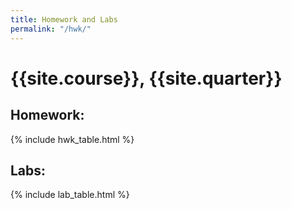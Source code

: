 ```yaml
---
title: Homework and Labs
permalink: "/hwk/"
---
```


# {{site.course}}, {{site.quarter}}

<h2 id="homework">Homework:</h2>
{% include hwk_table.html %}

## Labs:
{% include lab_table.html %}

